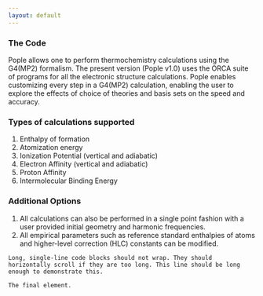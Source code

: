 ```yaml
---
layout: default
---
```


### The Code
Pople allows one to perform thermochemistry calculations using the G4(MP2) formalism. The present version (Pople v1.0) uses the ORCA suite of programs for all the electronic structure calculations. Pople enables customizing every step in a G4(MP2) calculation, enabling the user to explore the effects of choice of theories and basis sets on the speed and accuracy.

### Types of calculations supported
<ol>
  <li> Enthalpy of formation
  <li> Atomization energy 
  <li> Ionization Potential (vertical and adiabatic)
  <li> Electron Affinity (vertical and adiabatic)
  <li> Proton Affinity
  <li> Intermolecular Binding Energy
</ol>

### Additional Options
<ol>
  <li> All calculations can also be performed in a single point fashion with a user provided initial geometry and harmonic frequencies.
  <li> All empirical parameters such as reference standard enthalpies of atoms and higher-level correction (HLC) constants can be modified.
</ol> 


```
Long, single-line code blocks should not wrap. They should horizontally scroll if they are too long. This line should be long enough to demonstrate this.
```

```
The final element.
```
